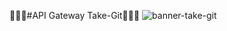 🚀🚀🚀#API Gateway Take-Git👨🏿‍🚀
![banner-take-git](https://user-images.githubusercontent.com/86637866/124165725-82c7e080-da78-11eb-878a-ca4296516d92.png)
